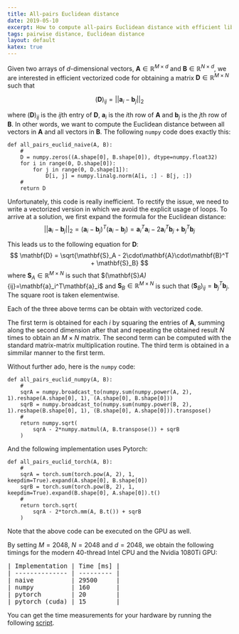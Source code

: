 ```yaml
---
title: All-pairs Euclidean distance
date: 2019-05-10
excerpt: How to compute all-pairs Euclidean distance with efficient libraries for manipulating numerical arrays (e.g., numpy and pytorch).
tags: pairwise distance, Euclidean distance
layout: default
katex: true
---
```


Given two arrays of $d$-dimensional vectors, $\mathbf{A}\in\mathbb{R}^{M\times d}$ and $\mathbf{B}\in\mathbb{R}^{N\times d}$, we are interested in efficient vectorized code for obtaining a matrix $\mathbf{D}\in\mathbb{R}^{M\times N}$ such that

$$
	(\mathbf{D})_{ij} = \vert\vert\mathbf{a}_i - \mathbf{b}_j\vert\vert_2
$$

where $(\mathbf{D})_{ij}$ is the $ij$th entry of $\mathbf{D}$, $\mathbf{a}_i$ is the $i$th row of $\mathbf{A}$ and $\mathbf{b}_j$ is the $j$th row of $\mathbf{B}$.
In other words, we want to compute the Euclidean distance between all vectors in $\mathbf{A}$ and all vectors in $\mathbf{B}$.
The following `numpy` code does exactly this:

```
def all_pairs_euclid_naive(A, B):
	#
	D = numpy.zeros((A.shape[0], B.shape[0]), dtype=numpy.float32)
	for i in range(0, D.shape[0]):
		for j in range(0, D.shape[1]):
			D[i, j] = numpy.linalg.norm(A[i, :] - B[j, :])
	#
	return D
```

Unfortunately, this code is really inefficient.
To rectify the issue, we need to write a vectorized version in which we avoid the explicit usage of loops.
To arrive at a solution, we first expand the formula for the Euclidean distance:
$$
	||\mathbf{a}_i - \mathbf{b}_j||_2=
	(\mathbf{a}_i - \mathbf{b}_j)^T(\mathbf{a}_i - \mathbf{b}_j)=
	\mathbf{a}_i^T\mathbf{a}_i - 2\mathbf{a}_i^T\mathbf{b}_j + \mathbf{b}_j^T\mathbf{b}_j
$$

This leads us to the following equation for $\mathbf{D}$:
$$
	\mathbf{D} = \sqrt{\mathbf{S}_A - 2\cdot\mathbf{A}\cdot\mathbf{B}^T + \mathbf{S}_B}
$$
where $\mathbf{S}_A\in\mathbb{R}^{M\times N}$ is such that $(\mathbf{S}_A)_\{ij}=\mathbf{a}_i^T\mathbf{a}_i$ and
$\mathbf{S}_B\in\mathbb{R}^{M\times N}$ is such that $(\mathbf{S}_B)_{ij}=\mathbf{b}_j^T\mathbf{b}_j$.
The square root is taken elementwise.

Each of the three above terms can be obtain with vectorized code.

The first term is obtained for each $i$ by squaring the entries of $\mathbf{A}$, summing along the second dimension after that and repeating the obtained result $N$ times to obtain an $M\times N$ matrix.
The second term can be computed with the standard matrix-matrix multiplication routine.
The third term is obtained in a simmilar manner to the first term.

Without further ado, here is the `numpy` code:

```
def all_pairs_euclid_numpy(A, B):
	#
	sqrA = numpy.broadcast_to(numpy.sum(numpy.power(A, 2), 1).reshape(A.shape[0], 1), (A.shape[0], B.shape[0]))
	sqrB = numpy.broadcast_to(numpy.sum(numpy.power(B, 2), 1).reshape(B.shape[0], 1), (B.shape[0], A.shape[0])).transpose()
	#
	return numpy.sqrt(
		sqrA - 2*numpy.matmul(A, B.transpose()) + sqrB
	)
```

And the following implementation uses Pytorch:

```
def all_pairs_euclid_torch(A, B):
	#
	sqrA = torch.sum(torch.pow(A, 2), 1, keepdim=True).expand(A.shape[0], B.shape[0])
	sqrB = torch.sum(torch.pow(B, 2), 1, keepdim=True).expand(B.shape[0], A.shape[0]).t()
	#
	return torch.sqrt(
		sqrA - 2*torch.mm(A, B.t()) + sqrB
	)
```

Note that the above code can be executed on the GPU as well.

By setting $M=2048$, $N=2048$ and $d=2048$, we obtain the following timings for the modern 40-thread Intel CPU and the Nvidia 1080Ti GPU:
<pre>
| Implementation | Time [ms] |
| -------------- | --------- |
| naive          | 29500     |
| numpy          | 160       |
| pytorch        | 20        |
| pytorch (cuda) | 15        |</pre>

You can get the time measurements for your hardware by running the following [script](code.py).
